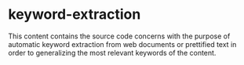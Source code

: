 # keyword-extraction
This content contains the source code concerns with the purpose of automatic keyword extraction from web documents or prettified text in order to generalizing the most relevant keywords of the content.
